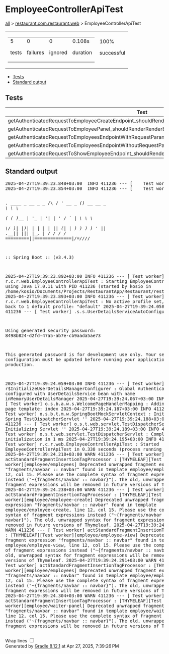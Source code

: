 <!DOCTYPE html>
<html>
<head>
<meta http-equiv="Content-Type" content="text/html; charset=utf-8"/>
<meta http-equiv="x-ua-compatible" content="IE=edge"/>
<title>Test results - EmployeeControllerApiTest</title>
<link href="../css/base-style.css" rel="stylesheet" type="text/css"/>
<link href="../css/style.css" rel="stylesheet" type="text/css"/>
<script src="../js/report.js" type="text/javascript"></script>
</head>
<body>
<div id="content">
<h1>EmployeeControllerApiTest</h1>
<div class="breadcrumbs">
<a href="../index.md">all</a> &gt;
<a href="../packages/restaurant.com.restaurant.web.html">restaurant.com.restaurant.web</a> &gt; EmployeeControllerApiTest</div>
<div id="summary">
<table>
<tr>
<td>
<div class="summaryGroup">
<table>
<tr>
<td>
<div class="infoBox" id="tests">
<div class="counter">5</div>
<p>tests</p>
</div>
</td>
<td>
<div class="infoBox" id="failures">
<div class="counter">0</div>
<p>failures</p>
</div>
</td>
<td>
<div class="infoBox" id="ignored">
<div class="counter">0</div>
<p>ignored</p>
</div>
</td>
<td>
<div class="infoBox" id="duration">
<div class="counter">0.108s</div>
<p>duration</p>
</div>
</td>
</tr>
</table>
</div>
</td>
<td>
<div class="infoBox success" id="successRate">
<div class="percent">100%</div>
<p>successful</p>
</div>
</td>
</tr>
</table>
</div>
<div id="tabs">
<ul class="tabLinks">
<li>
<a href="#tab0">Tests</a>
</li>
<li>
<a href="#tab1">Standard output</a>
</li>
</ul>
<div id="tab0" class="tab">
<h2>Tests</h2>
<table>
<thead>
<tr>
<th>Test</th>
<th>Duration</th>
<th>Result</th>
</tr>
</thead>
<tr>
<td class="success">getAuthenticatedRequestToEmployeeCreateEndpoint_shouldRenderViewForCreateEmployee()</td>
<td class="success">0.040s</td>
<td class="success">passed</td>
</tr>
<tr>
<td class="success">getAuthenticatedRequestToEmployeePanel_shouldRenderRenderEmployeePanel()</td>
<td class="success">0.013s</td>
<td class="success">passed</td>
</tr>
<tr>
<td class="success">getAuthenticatedRequestToEmployeesEndpointWithRequestParameter_shouldRenderViewWithAllEmployees()</td>
<td class="success">0.031s</td>
<td class="success">passed</td>
</tr>
<tr>
<td class="success">getAuthenticatedRequestToEmployeesEndpointWithoutRequestParameter_shouldRenderViewWithAllEmployees()</td>
<td class="success">0.010s</td>
<td class="success">passed</td>
</tr>
<tr>
<td class="success">getAuthenticatedRequestToShowEmployeeEndpoint_shouldRenderViewForEmployee()</td>
<td class="success">0.014s</td>
<td class="success">passed</td>
</tr>
</table>
</div>
<div id="tab1" class="tab">
<h2>Standard output</h2>
<span class="code">
<pre>2025-04-27T19:39:23.848+03:00  INFO 411236 --- [    Test worker] t.c.s.AnnotationConfigContextLoaderUtils : Could not detect default configuration classes for test class [restaurant.com.restaurant.web.EmployeeControllerApiTest]: EmployeeControllerApiTest does not declare any static, non-private, non-final, nested classes annotated with @Configuration.
2025-04-27T19:39:23.854+03:00  INFO 411236 --- [    Test worker] .b.t.c.SpringBootTestContextBootstrapper : Found @SpringBootConfiguration restaurant.com.restaurant.RestaurantApplication for test class restaurant.com.restaurant.web.EmployeeControllerApiTest

  .   ____          _            __ _ _
 /\\ / ___'_ __ _ _(_)_ __  __ _ \ \ \ \
( ( )\___ | '_ | '_| | '_ \/ _` | \ \ \ \
 \\/  ___)| |_)| | | | | || (_| |  ) ) ) )
  '  |____| .__|_| |_|_| |_\__, | / / / /
 =========|_|==============|___/=/_/_/_/

 :: Spring Boot ::                (v3.4.3)

2025-04-27T19:39:23.892+03:00  INFO 411236 --- [    Test worker] r.c.r.web.EmployeeControllerApiTest      : Starting EmployeeControllerApiTest using Java 17.0.11 with PID 411236 (started by kosio in /home/kosio/Documents/Projects/RestaurantApp/Restaurant/restaurant)
2025-04-27T19:39:23.893+03:00  INFO 411236 --- [    Test worker] r.c.r.web.EmployeeControllerApiTest      : No active profile set, falling back to 1 default profile: &quot;default&quot;
2025-04-27T19:39:24.058+03:00  WARN 411236 --- [    Test worker] .s.s.UserDetailsServiceAutoConfiguration : 

Using generated security password: 8498b824-d2fd-47a5-ab7e-cb9aada5ae73

This generated password is for development use only. Your security configuration must be updated before running your application in production.

2025-04-27T19:39:24.059+03:00  INFO 411236 --- [    Test worker] r$InitializeUserDetailsManagerConfigurer : Global AuthenticationManager configured with UserDetailsService bean with name inMemoryUserDetailsManager
2025-04-27T19:39:24.067+03:00  INFO 411236 --- [    Test worker] o.s.b.a.w.s.WelcomePageHandlerMapping    : Adding welcome page template: index
2025-04-27T19:39:24.187+03:00  INFO 411236 --- [    Test worker] o.s.b.t.m.w.SpringBootMockServletContext : Initializing Spring TestDispatcherServlet ''
2025-04-27T19:39:24.188+03:00  INFO 411236 --- [    Test worker] o.s.t.web.servlet.TestDispatcherServlet  : Initializing Servlet ''
2025-04-27T19:39:24.189+03:00  INFO 411236 --- [    Test worker] o.s.t.web.servlet.TestDispatcherServlet  : Completed initialization in 1 ms
2025-04-27T19:39:24.195+03:00  INFO 411236 --- [    Test worker] r.c.r.web.EmployeeControllerApiTest      : Started EmployeeControllerApiTest in 0.338 seconds (process running for 8.995)
2025-04-27T19:39:24.218+03:00  WARN 411236 --- [    Test worker] actStandardFragmentInsertionTagProcessor : [THYMELEAF][Test worker][employee/employees] Deprecated unwrapped fragment expression &quot;fragments/navbar :: navbar&quot; found in template employee/employees, line 12, col 15. Please use the complete syntax of fragment expressions instead (&quot;~{fragments/navbar :: navbar}&quot;). The old, unwrapped syntax for fragment expressions will be removed in future versions of Thymeleaf.
2025-04-27T19:39:24.238+03:00  WARN 411236 --- [    Test worker] actStandardFragmentInsertionTagProcessor : [THYMELEAF][Test worker][employee/employee-create] Deprecated unwrapped fragment expression &quot;fragments/navbar :: navbar&quot; found in template employee/employee-create, line 12, col 15. Please use the complete syntax of fragment expressions instead (&quot;~{fragments/navbar :: navbar}&quot;). The old, unwrapped syntax for fragment expressions will be removed in future versions of Thymeleaf.
2025-04-27T19:39:24.277+03:00  WARN 411236 --- [    Test worker] actStandardFragmentInsertionTagProcessor : [THYMELEAF][Test worker][employee/employee-view] Deprecated unwrapped fragment expression &quot;fragments/navbar :: navbar&quot; found in template employee/employee-view, line 12, col 15. Please use the complete syntax of fragment expressions instead (&quot;~{fragments/navbar :: navbar}&quot;). The old, unwrapped syntax for fragment expressions will be removed in future versions of Thymeleaf.
2025-04-27T19:39:24.291+03:00  WARN 411236 --- [    Test worker] actStandardFragmentInsertionTagProcessor : [THYMELEAF][Test worker][employee/employees] Deprecated unwrapped fragment expression &quot;fragments/navbar :: navbar&quot; found in template employee/employees, line 12, col 15. Please use the complete syntax of fragment expressions instead (&quot;~{fragments/navbar :: navbar}&quot;). The old, unwrapped syntax for fragment expressions will be removed in future versions of Thymeleaf.
2025-04-27T19:39:24.304+03:00  WARN 411236 --- [    Test worker] actStandardFragmentInsertionTagProcessor : [THYMELEAF][Test worker][employee/waiter-panel] Deprecated unwrapped fragment expression &quot;fragments/navbar :: navbar&quot; found in template employee/waiter-panel, line 12, col 15. Please use the complete syntax of fragment expressions instead (&quot;~{fragments/navbar :: navbar}&quot;). The old, unwrapped syntax for fragment expressions will be removed in future versions of Thymeleaf.
</pre>
</span>
</div>
</div>
<div id="footer">
<p>
<div>
<label class="hidden" id="label-for-line-wrapping-toggle" for="line-wrapping-toggle">Wrap lines
<input id="line-wrapping-toggle" type="checkbox" autocomplete="off"/>
</label>
</div>Generated by 
<a href="http://www.gradle.org">Gradle 8.12.1</a> at Apr 27, 2025, 7:39:26 PM</p>
</div>
</div>
</body>
</html>
